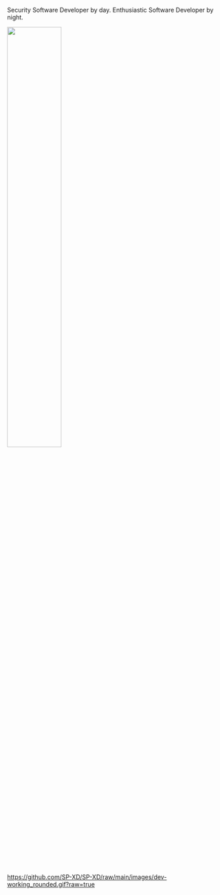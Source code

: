 Security Software Developer by day. Enthusiastic Software Developer by night.



<img src="https://github.com/SP-XD/SP-XD/raw/main/images/dev-working_rounded.gif" width="50%">


https://github.com/SP-XD/SP-XD/raw/main/images/dev-working_rounded.gif?raw=true
<!--
**AnthonyQ98/AnthonyQ98** is a ✨ _special_ ✨ repository because its `README.md` (this file) appears on your GitHub profile.

Here are some ideas to get you started:

- 🔭 I’m currently working on ...
- 🌱 I’m currently learning ...
- 👯 I’m looking to collaborate on ...
- 🤔 I’m looking for help with ...
- 💬 Ask me about ...
- 📫 How to reach me: ...
- 😄 Pronouns: ...
- ⚡ Fun fact: ...
-->
